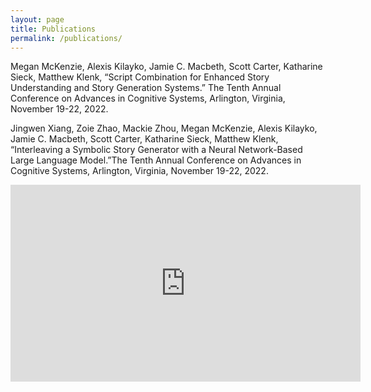```yaml
---
layout: page
title: Publications
permalink: /publications/
---
```


Megan McKenzie, Alexis Kilayko, Jamie C. Macbeth, Scott Carter, Katharine Sieck, Matthew Klenk, “Script Combination for Enhanced Story Understanding and Story Generation Systems.” The Tenth Annual Conference on Advances in Cognitive Systems, Arlington, Virginia, November 19-22, 2022.


Jingwen Xiang, Zoie Zhao, Mackie Zhou, Megan McKenzie, Alexis Kilayko, Jamie C. Macbeth, Scott Carter, Katharine Sieck, Matthew Klenk, “Interleaving a Symbolic Story Generator with a Neural Network-Based Large Language Model.”The Tenth Annual Conference on Advances in Cognitive Systems, Arlington, Virginia, November 19-22, 2022.

<iframe width="560" height="315" src="https://www.youtube.com/embed/3gnY5cGy6ew" frameborder="0" allowfullscreen></iframe>
